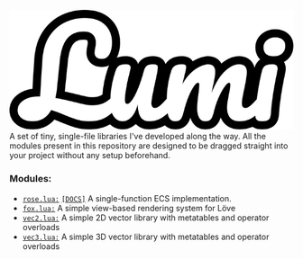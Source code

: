 ![Lumi's logo](docs/logo.svg)
A set of tiny, single-file libraries I've developed along the way.
All the modules present in this repository are designed to be dragged straight into your project without any setup beforehand.

### Modules:
- [`rose.lua:`](rose.lua) [`[DOCS]`](docs/rose.md) A single-function ECS implementation.
- [`fox.lua:`](fox.lua) A simple view-based rendering system for Löve
- [`vec2.lua:`](vec2.lua) A simple 2D vector library with metatables and operator overloads
- [`vec3.lua:`](vec3.lua) A simple 3D vector library with metatables and operator overloads